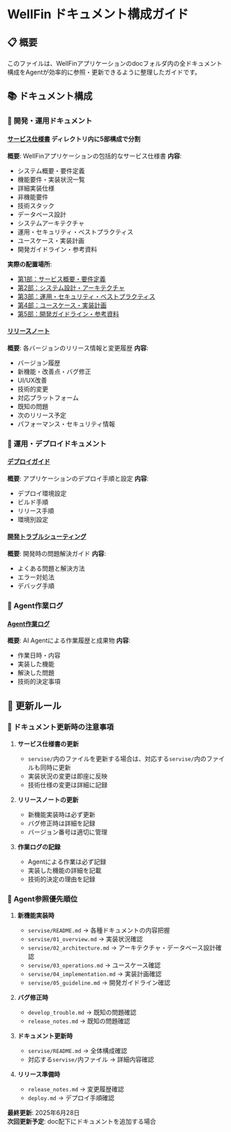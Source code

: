 # WellFin ドキュメント構成ガイド

## 📋 概要
このファイルは、WellFinアプリケーションのdocフォルダ内の全ドキュメント構成をAgentが効率的に参照・更新できるように整理したガイドです。

## 📚 ドキュメント構成

### 🔧 開発・運用ドキュメント

#### [サービス仕様書](./servise/) ディレクトリ内に5部構成で分割
**概要**: WellFinアプリケーションの包括的なサービス仕様書
**内容**: 
- システム概要・要件定義
- 機能要件・実装状況一覧
- 詳細実装仕様
- 非機能要件
- 技術スタック
- データベース設計
- システムアーキテクチャ
- 運用・セキュリティ・ベストプラクティス
- ユースケース・実装計画
- 開発ガイドライン・参考資料

**実際の配置場所**: 
- [第1部：サービス概要・要件定義](./servise/01_overview.md)
- [第2部：システム設計・アーキテクチャ](./servise/02_architecture.md)
- [第3部：運用・セキュリティ・ベストプラクティス](./servise/03_operations.md)
- [第4部：ユースケース・実装計画](./servise/04_implementation.md)
- [第5部：開発ガイドライン・参考資料](./servise/05_guideline.md)

#### [リリースノート](./release_notes.md)
**概要**: 各バージョンのリリース情報と変更履歴
**内容**:
- バージョン履歴
- 新機能・改善点・バグ修正
- UI/UX改善
- 技術的変更
- 対応プラットフォーム
- 既知の問題
- 次のリリース予定
- パフォーマンス・セキュリティ情報

### 🚀 運用・デプロイドキュメント

#### [デプロイガイド](./deploy.md)
**概要**: アプリケーションのデプロイ手順と設定
**内容**:
- デプロイ環境設定
- ビルド手順
- リリース手順
- 環境別設定

#### [開発トラブルシューティング](./develop_trouble.md)
**概要**: 開発時の問題解決ガイド
**内容**:
- よくある問題と解決方法
- エラー対処法
- デバッグ手順

### 🤖 Agent作業ログ

#### [Agent作業ログ](./agent_log.md)
**概要**: AI Agentによる作業履歴と成果物
**内容**:
- 作業日時・内容
- 実装した機能
- 解決した問題
- 技術的決定事項

## 🔄 更新ルール

### 📝 ドキュメント更新時の注意事項

1. **サービス仕様書の更新**
   - `servise/`内のファイルを更新する場合は、対応する`servise/`内のファイルも同時に更新
   - 実装状況の変更は即座に反映
   - 技術仕様の変更は詳細に記録

2. **リリースノートの更新**
   - 新機能実装時は必ず更新
   - バグ修正時は詳細を記録
   - バージョン番号は適切に管理

3. **作業ログの記録**
   - Agentによる作業は必ず記録
   - 実装した機能の詳細を記載
   - 技術的決定の理由を記録

### 🎯 Agent参照優先順位

1. **新機能実装時**
   - `servise/README.md` → 各種ドキュメントの内容把握
   - `servise/01_overview.md` → 実装状況確認
   - `servise/02_architecture.md` → アーキテクチャ・データベース設計確認
   - `servise/03_operations.md` → ユースケース確認
   - `servise/04_implementation.md` → 実装計画確認
   - `servise/05_guideline.md` → 開発ガイドライン確認

2. **バグ修正時**
   - `develop_trouble.md` → 既知の問題確認
   - `release_notes.md` → 既知の問題確認

3. **ドキュメント更新時**
   - `servise/README.md` → 全体構成確認
   - 対応する`servise/`内ファイル → 詳細内容確認

4. **リリース準備時**
   - `release_notes.md` → 変更履歴確認
   - `deploy.md` → デプロイ手順確認

**最終更新**: 2025年6月28日  
**次回更新予定**: doc配下にドキュメントを追加する場合
